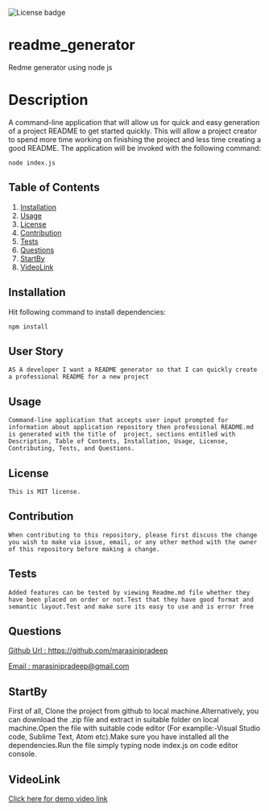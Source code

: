 ![License badge](https://img.shields.io/badge/license-MIT-green)

# readme_generator
Redme generator using node js


# Description

 A command-line application that will allow us for quick and easy generation of a project README to get started quickly. This will allow a project creator to spend more time working on finishing the project and less time creating a good README.
 The application will be invoked with the following command:

```
node index.js
```

  ## Table of Contents
  1. [Installation](#Installation)
  2. [Usage](#Usage)
  3. [License](#License)
  4. [Contribution](#Contribution)
  5. [Tests](#Tests)
  6. [Questions](#Questions)
  7. [StartBy](#StartBy)
  7. [VideoLink](#VideoLink)


## Installation
Hit following command to install dependencies:
```
npm install
```


## User Story

```
AS A developer I want a README generator so that I can quickly create a professional README for a new project
```

## Usage

```
Command-line application that accepts user input prompted for information about application repository then professional README.md is generated with the title of  project, sections entitled with Description, Table of Contents, Installation, Usage, License, Contributing, Tests, and Questions.

```

## License 
```
This is MIT license.
```


## Contribution
```
When contributing to this repository, please first discuss the change you wish to make via issue, email, or any other method with the owner of this repository before making a change.
```

 ## Tests
``` 
Added features can be tested by viewing Readme.md file whether they have been placed on order or not.Test that they have good format and semantic layout.Test and make sure its easy to use and is error free 
```

## Questions
 <a href="https://github.com/marasinipradeep">Github Url : https://github.com/marasinipradeep</a>

 <a href="marasinipradeep@gmail.com">Email : marasinipradeep@gmail.com</a>
 
 
## StartBy

First of all, Clone the project from github to local machine.Alternatively, you can download the .zip file and extract in suitable folder on local machine.Open the file with suitable code editor (For examplle:-Visual Studio code, Sublime Text, Atom etc).Make sure you have installed all the dependencies.Run the file simply typing node index.js on code editor console.

## VideoLink
<a href= "https://www.youtube.com/watch?v=HRhZizcNX5A&feature=youtu.be">Click here for demo video link</a>

